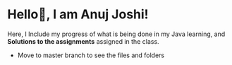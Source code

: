 # Hello👋, I am Anuj Joshi!	
Here, I Include my progress of what is being done in my Java learning, and
**Solutions to the assignments** assigned in the class.
* Move to master branch to see the files and folders
